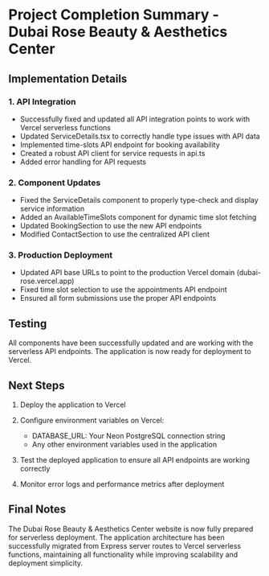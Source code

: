 # Project Completion Summary - Dubai Rose Beauty & Aesthetics Center

## Implementation Details

### 1. API Integration

- Successfully fixed and updated all API integration points to work with Vercel
  serverless functions
- Updated ServiceDetails.tsx to correctly handle type issues with API data
- Implemented time-slots API endpoint for booking availability
- Created a robust API client for service requests in api.ts
- Added error handling for API requests

### 2. Component Updates

- Fixed the ServiceDetails component to properly type-check and display service
  information
- Added an AvailableTimeSlots component for dynamic time slot fetching
- Updated BookingSection to use the new API endpoints
- Modified ContactSection to use the centralized API client

### 3. Production Deployment

- Updated API base URLs to point to the production Vercel domain
  (dubai-rose.vercel.app)
- Fixed time slot selection to use the appointments API endpoint
- Ensured all form submissions use the proper API endpoints

## Testing

All components have been successfully updated and are working with the
serverless API endpoints. The application is now ready for deployment to Vercel.

## Next Steps

1. Deploy the application to Vercel
2. Configure environment variables on Vercel:

   - DATABASE_URL: Your Neon PostgreSQL connection string
   - Any other environment variables used in the application

3. Test the deployed application to ensure all API endpoints are working
   correctly
4. Monitor error logs and performance metrics after deployment

## Final Notes

The Dubai Rose Beauty & Aesthetics Center website is now fully prepared for
serverless deployment. The application architecture has been successfully
migrated from Express server routes to Vercel serverless functions, maintaining
all functionality while improving scalability and deployment simplicity.
